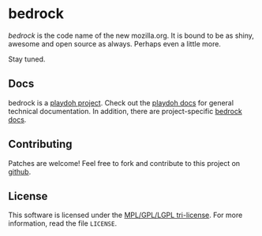 bedrock
=======

*bedrock* is the code name of the new mozilla.org. It is bound to be as shiny,
awesome and open source as always. Perhaps even a little more.

Stay tuned.

Docs
----

bedrock is a [playdoh project][playdoh]. Check out the [playdoh docs][pd-docs]
for general technical documentation. In addition, there are project-specific
[bedrock docs][br-docs].

[playdoh]: https://github.com/mozilla/playdoh
[pd-docs]: http://playdoh.readthedocs.org/
[br-docs]: http://bedrock.readthedocs.org/

Contributing
------------

Patches are welcome! Feel free to fork and contribute to this project on
[github][gh-bedrock].

[gh-bedrock]: https://github.com/mozilla/bedrock


License
-------
This software is licensed under the [MPL/GPL/LGPL tri-license][MPL]. For more
information, read the file ``LICENSE``.

[MPL]: http://www.mozilla.org/MPL/


